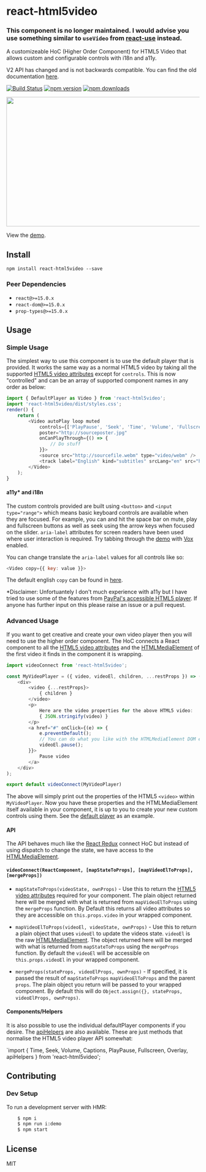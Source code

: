 # react-html5video

### This component is no longer maintained. I would advise you use something similar to `useVideo` from [react-use](https://github.com/streamich/react-use/blob/master/docs/useVideo.md) instead.

A customizeable HoC (Higher Order Component) for HTML5 Video that allows custom and configurable controls with i18n and a11y.

V2 API has changed and is not backwards compatible. You can find the old documentation [here](https://github.com/mderrick/react-html5video/blob/1.4.0/README.md).

[![Build Status](https://travis-ci.org/mderrick/react-html5video.svg?branch=master)](https://travis-ci.org/mderrick/react-html5video)
[![npm version](https://img.shields.io/npm/v/react-html5video.svg?style=flat-square)](https://www.npmjs.com/package/react-html5video)
[![npm downloads](https://img.shields.io/npm/dm/react-html5video.svg?style=flat-square)](https://www.npmjs.com/package/react-html5video)

<img src="http://mderrick.github.io/react-html5video/example.v2.png?v=1" align="center" height="337" width="600" />

View the [demo](http://mderrick.github.io/react-html5video/).

## Install

`npm install react-html5video --save`

### Peer Dependencies

- `react@>=15.0.x`
- `react-dom@>=15.0.x`
- `prop-types@>=15.0.x`

## Usage

### Simple Usage

The simplest way to use this component is to use the default player that is provided. It works the same way as a normal HTML5 video by taking all the supported [HTML5 video attributes](https://developer.mozilla.org/en/docs/Web/HTML/Element/video) except for `controls`. This is now "controlled" and can be an array of supported component names in any order as below:

```js
import { DefaultPlayer as Video } from 'react-html5video';
import 'react-html5video/dist/styles.css';
render() {
    return (
        <Video autoPlay loop muted
            controls={['PlayPause', 'Seek', 'Time', 'Volume', 'Fullscreen']}
            poster="http://sourceposter.jpg"
            onCanPlayThrough={() => {
                // Do stuff
            }}>
            <source src="http://sourcefile.webm" type="video/webm" />
            <track label="English" kind="subtitles" srcLang="en" src="http://source.vtt" default />
        </Video>
    );
}
```

#### a11y* and i18n

The custom controls provided are built using `<button>` and `<input type="range">` which means basic keyboard controls are available when they are focused. For example, you can and hit the space bar on mute, play and fullscreen buttons as well as seek using the arrow keys when focused on the slider. `aria-label` attributes for screen readers have been used where user interaction is required. Try tabbing through the [demo](http://mderrick.github.io/react-html5video/) with [Vox](http://www.chromevox.com/) enabled.

You can change translate the `aria-label` values for all controls like so:

```js
<Video copy={{ key: value }}>
```

The default english `copy` can be found in [here](https://github.com/mderrick/react-html5video/blob/master/src/DefaultPlayer/copy.js).

*Disclaimer: Unfortuantely I don't much experience with a11y but I have tried to use some of the features from [PayPal's accessible HTML5 player](https://github.com/paypal/accessible-html5-video-player). If anyone has further input on this please raise an issue or a pull request.

### Advanced Usage

If you want to get creative and create your own video player then you will need to use the higher order component. The HoC connects a React component to all the [HTML5 video attributes](https://developer.mozilla.org/en/docs/Web/HTML/Element/video) and the [HTMLMediaElement](https://developer.mozilla.org/en/docs/Web/API/HTMLMediaElement) of the first video it finds in the component it is wrapping.

```js
import videoConnect from 'react-html5video';

const MyVideoPlayer = ({ video, videoEl, children, ...restProps }) => (
    <div>
        <video {...restProps}>
            { children }
        </video>
        <p>
            Here are the video properties for the above HTML5 video:
            { JSON.stringify(video) }
        </p>
        <a href="#" onClick={(e) => {
            e.preventDefault();
            // You can do what you like with the HTMLMediaElement DOM element also.
            videoEl.pause();
        }}>
            Pause video
        </a>
    </div>
);

export default videoConnect(MyVideoPlayer)
```

The above will simply print out the properties of the HTML5 `<video>` within `MyVideoPlayer`. Now you have these properties and the HTMLMediaElement itself available in your component, it is up to you to create your new custom controls using them. See the [default player](https://github.com/mderrick/react-html5video/blob/master/src/DefaultPlayer/DefaultPlayer.js) as an example.

#### API

The API behaves much like the [React Redux](https://github.com/reactjs/react-redux/) connect HoC but instead of using dispatch to change the state, we have access to the [HTMLMediaElement](https://developer.mozilla.org/en/docs/Web/API/HTMLMediaElement).

#### `videoConnect(ReactComponent, [mapStateToProps], [mapVideoElToProps], [mergeProps])`

- `mapStateToProps(videoState, ownProps)` - Use this to return the [HTML5 video attributes](https://developer.mozilla.org/en/docs/Web/HTML/Element/video) required for your component. The plain object returned here will be merged with what is returned from `mapVideoElToProps` using the `mergeProps` function. By Default this returns all video attributes so they are accessible on `this.props.video` in your wrapped component.

- `mapVideoElToProps(videoEl, videoState, ownProps)` - Use this to return a plain object that uses `videoEl` to update the videos state. `videoEl` is the raw [HTMLMediaElement](https://developer.mozilla.org/en/docs/Web/API/HTMLMediaElement). The object returned here will be merged with what is returned from `mapStateToProps` using the `mergeProps` function. By default the `videoEl` will be accessible on `this.props.videoEl` in your wrapped component.

- `mergeProps(stateProps, videoElProps, ownProps)` - If specified, it is passed the result of `mapStateToProps` `mapVideoElToProps` and the parent `props`. The plain object you return will be passed to your wrapped component. By default this will do `Object.assign({}, stateProps, videoElProps, ownProps)`.

#### Components/Helpers

It is also possible to use the individual defaultPlayer components if you desire. The [apiHelpers](https://github.com/mderrick/react-html5video/blob/master/src/video/api.js) are also available. These are just methods that normalise the HTML5 video player API somewhat:

`import { Time, Seek, Volume, Captions, PlayPause, Fullscreen, Overlay, apiHelpers } from 'react-html5video';

## Contributing

### Dev Setup

To run a development server with HMR:

```bash
    $ npm i
    $ npm run i:demo
    $ npm start
```

## License
MIT
